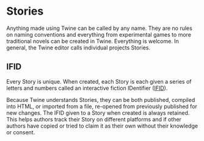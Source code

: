 # Stories

Anything made using Twine can be called by any name. They are no rules on naming conventions and everything from experimental games to more traditional novels can be created in Twine. Everything is welcome. In general, the Twine editor calls individual projects Stories.

## IFID

Every Story is unique. When created, each Story is each given a series of letters and numbers called an interactive fiction IDentifier ([IFID](http://ifdb.tads.org/help-ifid)).

Because Twine understands Stories, they can be both published, compiled into HTML, or imported from a file, re-opened from previously published for new changes. The IFID given to a Story when created is always retained. This helps authors track their Story on different platforms and if other authors have copied or tried to claim it as their own without their knowledge or consent.
